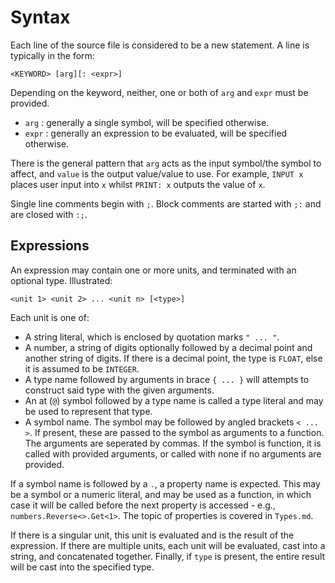 # Syntax
Each line of the source file is considered to be a new statement. A line is typically in the form:

`<KEYWORD> [arg][: <expr>]`

Depending on the keyword, neither, one or both of `arg` and `expr` must be provided.
- `arg` : generally a single symbol, will be specified otherwise.
- `expr` : generally an expression to be evaluated, will be specified otherwise.

There is the general pattern that `arg` acts as the input symbol/the symbol to affect, and `value` is the output value/value to use. For example, `INPUT x` places user input into `x` whilst `PRINT: x` outputs the value of `x`.

Single line comments begin with `;`. Block comments are started with `;:` and are closed with `:;`.

## Expressions

An expression may contain one or more units, and terminated with an optional type. Illustrated:

`<unit 1> <unit 2> ... <unit n> [<type>]`

Each unit is one of:
- A string literal, which is enclosed by quotation marks `" ... "`.
- A number, a string of digits optionally followed by a decimal point and another string of digits. If there is a decimal point, the type is `FLOAT`, else it is assumed to be `INTEGER`.
- A type name followed by arguments in brace `{ ... }` will attempts to construct said type with the given arguments.
- An at (`@`) symbol followed by a type name is called a type literal and may be used to represent that type.
- A symbol name. The symbol may be followed by angled brackets `< ... >`. If present, these are passed to the symbol as arguments to a function. The arguments are seperated by commas. If the symbol is function, it is called with provided arguments, or called with none if no arguments are provided.

If a symbol name is followed by a `.`, a property name is expected. This may be a symbol or a numeric literal, and may be used as a function, in which case it will be called before the next property is accessed - e.g., `numbers.Reverse<>.Get<1>`. The topic of properties is covered in `Types.md`.

If there is a singular unit, this unit is evaluated and is the result of the expression. If there are multiple units, each unit will be evaluated, cast into a string, and concatenated together. Finally, if `type` is present, the entire result will be cast into the specified type.

